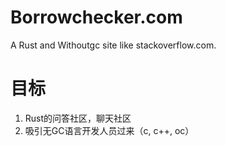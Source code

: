 # Borrowchecker.com
A Rust and Withoutgc site like stackoverflow.com.

# 目标
1. Rust的问答社区，聊天社区
2. 吸引无GC语言开发人员过来（c, c++, oc）
